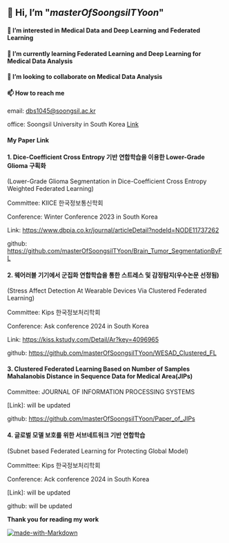 ## 👋 Hi, I’m "_masterOfSoongsilTYoon_"
#### 👀 I’m interested in Medical Data and Deep Learning and Federated Learning
#### 🌱 I’m currently learning Federated Learning and Deep Learning for Medical Data Analysis
#### 💞️ I’m looking to collaborate on Medical Data Analysis
#### 📫 How to reach me 
email: dbs1045@soongsil.ac.kr

office: Soongsil University in South Korea
[Link](https://dilab.ssu.ac.kr/)

#### My Paper Link
#### 1. Dice-Coefficient Cross Entropy 기반 연합학습을 이용한 Lower-Grade Glioma 구획화
(Lower-Grade Glioma Segmentation in Dice-Coefficient Cross Entropy Weighted Federated Learning)

Committee: KIICE 한국정보통신학회

Conference: Winter Conference 2023 in South Korea

Link: https://www.dbpia.co.kr/journal/articleDetail?nodeId=NODE11737262

github: https://github.com/masterOfSoongsilTYoon/Brain_Tumor_SegmentationByFL

#### 2. 웨어러블 기기에서 군집화 연합학습을 통한 스트레스 및 감정탐지(우수논문 선정됨)
(Stress Affect Detection At Wearable Devices Via Clustered Federated Learning)

Committee: Kips 한국정보처리학회

Conference: Ask conference 2024 in South Korea

Link: https://kiss.kstudy.com/Detail/Ar?key=4096965

github: https://github.com/masterOfSoongsilTYoon/WESAD_Clustered_FL

#### 3. Clustered Federated Learning Based on Number of Samples Mahalanobis Distance in Sequence Data for Medical Area(JIPs)

Committee: JOURNAL OF INFORMATION PROCESSING SYSTEMS

[Link]: will be updated

github: https://github.com/masterOfSoongsilTYoon/Paper_of_JIPs

#### 4. 글로벌 모델 보호를 위한 서브네트워크 기반 연합학습
(Subnet based Federated Learning for Protecting Global Model)

Committee: Kips 한국정보처리학회

Conference: Ack conference 2024 in South Korea

[Link]: will be updated

github: will be updated

__Thank you for reading my work__

[![made-with-Markdown](https://img.shields.io/badge/Made%20with-Markdown-1f425f.svg)](http://commonmark.org) 

<!---
masterOfSoongsilTYoon/masterOfSoongsilTYoon is a ✨ special ✨ repository because its `README.md` (this file) appears on your GitHub profile.
You can click the Preview link to take a look at your changes.
--->
